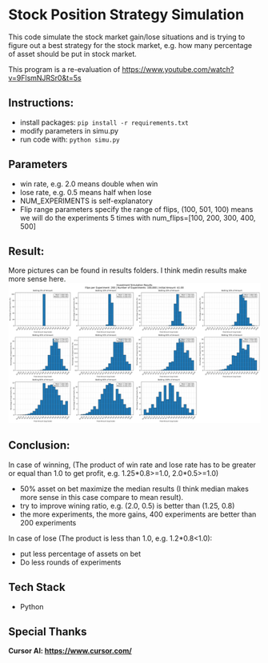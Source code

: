 # Stock Position Strategy Simulation
This code simulate the stock market gain/lose situations and is trying to figure out a best strategy for the stock market, e.g. how many percentage of asset should be put in stock market.

This program is a re-evaluation of https://www.youtube.com/watch?v=9FlsmNJRSr0&t=5s

## Instructions:
- install packages: `pip install -r requirements.txt`
- modify parameters in simu.py
- run code with: `python simu.py`

## Parameters
- win rate, e.g. 2.0 means double when win
- lose rate, e.g. 0.5 means half when lose
- NUM_EXPERIMENTS is self-explanatory
- Flip range parameters specify the range of flips, (100, 501, 100) means we will do the experiments 5 times with num_flips=[100, 200, 300, 400, 500]

## Result:
More pictures can be found in results folders. I think medin results make more sense here. 
![](results_2.0_0.5/percentage_200.png)

## Conclusion:
In case of winning, (The product of win rate and lose rate has to be greater or equal than 1.0 to get profit, e.g. 1.25\*0.8>=1.0, 2.0\*0.5>=1.0)
- 50% asset on bet maximize the median results (I think median makes more sense in this case compare to mean result). 
- try to improve wining ratio, e.g. (2.0, 0.5) is better than (1.25, 0.8)
- the more experiments, the more gains, 400 experiments are better than 200 experiments


In case of lose (The product is less than 1.0, e.g. 1.2*0.8<1.0):
- put less percentage of assets on bet
- Do less rounds of experiments

## Tech Stack
- Python

## Special Thanks
**Cursor AI: https://www.cursor.com/**